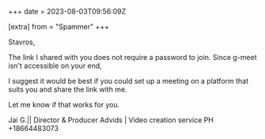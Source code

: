 +++
date = 2023-08-03T09:56:09Z

[extra]
from = "Spammer"
+++

Stavros,

The link I shared with you does not require a password to join. Since
g-meet isn't accessible on your end,

I suggest it would be best if you could set up a meeting on a platform that
suits you and share the link with me.

Let me know if that works for you.

Jai G.|| Director & Producer
Advids | Video creation service
PH +18664483073
